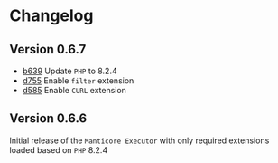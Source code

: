 # Changelog

## Version 0.6.7

* [b639](https://github.com/manticoresoftware/executor/commit/b6392467d42043dd43e23616c1f65dff6d9d8d45) Update `PHP` to 8.2.4
* [d755](https://github.com/manticoresoftware/executor/commit/d75522838e4b3eda5c4a939685d0016c027153c6) Enable `filter` extension
* [d585](https://github.com/manticoresoftware/executor/commit/d58577cddf880fcd0e3e0ec3c6663bbe0e27fe66) Enable `CURL` extension

## Version 0.6.6

Initial release of the `Manticore Executor` with only required extensions loaded based on `PHP` 8.2.4
